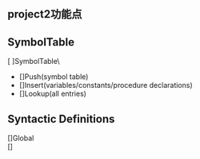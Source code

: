 ## project2功能点
## SymbolTable
[ ]SymbolTable\
- []Push(symbol table)
- []Insert(variables/constants/procedure declarations)
- []Lookup(all entries)

## Syntactic Definitions
[]Global  
[]